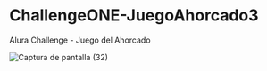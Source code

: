 # ChallengeONE-JuegoAhorcado3

Alura Challenge - Juego del Ahorcado

![Captura de pantalla (32)](https://user-images.githubusercontent.com/112435090/199344306-dde58918-adb8-4f62-a14f-6b217cef1ec6.png)
